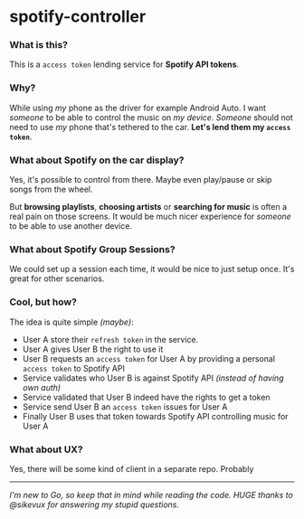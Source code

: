 # spotify-controller

### What is this?
This is a `access token` lending service for **Spotify API tokens**.

### Why?
While using _my_ phone as the driver for example Android Auto. I want _someone_ to be able to control the music on _my device_.
_Someone_ should not need to use _my_ phone that's tethered to the car. **Let's lend them my `access token`**.

### What about Spotify on the car display?
Yes, it's possible to control from there.
Maybe even play/pause or skip songs from the wheel.

But **browsing playlists**, **choosing artists** or **searching for music** is often a real pain on those screens.
It would be much nicer experience for _someone_ to be able to use another device.

### What about Spotify Group Sessions?
We could set up a session each time, it would be nice to just setup once.
It's great for other scenarios.

### Cool, but how?
The idea is quite simple _(maybe)_:
* User A store their `refresh token` in the service.
* User A gives User B the right to use it
* User B requests an `access token` for User A by providing a personal `access token` to Spotify API 
* Service validates who User B is against Spotify API _(instead of having own auth)_
* Service validated that User B indeed have the rights to get a token
* Service send User B an `access token` issues for User A
* Finally User B uses that token towards Spotify API controlling music for User A

### What about UX?
Yes, there will be some kind of client in a separate repo. Probably 

---------------

_I'm new to Go, so keep that in mind while reading the code._
_HUGE thanks to @sikevux for answering my stupid questions._
